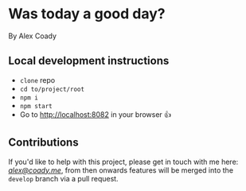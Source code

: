 # Was today a good day?

By Alex Coady

## Local development instructions

- `clone` repo
- `cd to/project/root`
- `npm i`
- `npm start`
- Go to [http://localhost:8082](http://localhost:8082) in your browser :thumbsup:

## Contributions

If you'd like to help with this project, please get in touch with me here: *alex@coady.me*, from then onwards features will be merged into the `develop` branch via a pull request.

